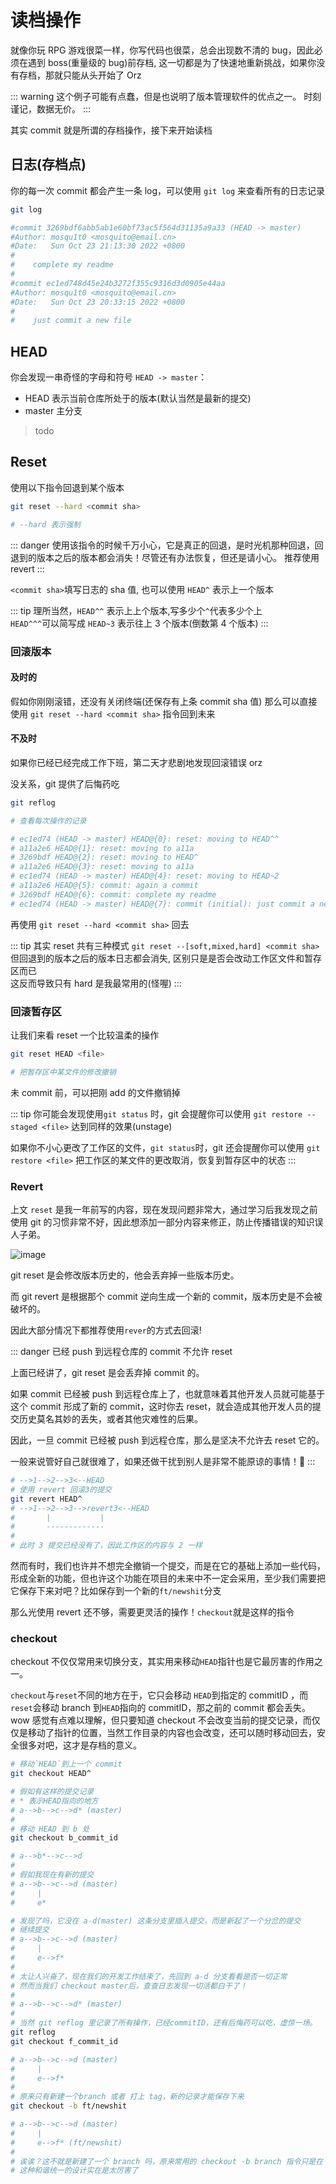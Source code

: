 # 读档操作

就像你玩 RPG 游戏很菜一样，你写代码也很菜，总会出现数不清的 bug，因此必须在遇到 boss(重量级的 bug)前存档, 这一切都是为了快速地重新挑战，如果你没有存档，那就只能从头开始了 Orz

::: warning
这个例子可能有点蠢，但是也说明了版本管理软件的优点之一。
时刻谨记，数据无价。
:::

其实 commit 就是所谓的存档操作，接下来开始读档

## 日志(存档点)

你的每一次 commit 都会产生一条 log，可以使用 `git log` 来查看所有的日志记录

```bash
git log

#commit 3269bdf6abb5ab1e60bf73ac5f564d31135a9a33 (HEAD -> master)
#Author: mosqu1t0 <mosquito@email.cn>
#Date:   Sun Oct 23 21:13:30 2022 +0800
#
#    complete my readme
#
#commit ec1ed748d45e24b3272f355c9316d3d0905e44aa
#Author: mosqu1t0 <mosquito@email.cn>
#Date:   Sun Oct 23 20:33:15 2022 +0800
#
#    just commit a new file
```

## HEAD

你会发现一串奇怪的字母和符号 `HEAD -> master`：

- HEAD 表示当前仓库所处于的版本(默认当然是最新的提交)
- master 主分支

> todo

## Reset

使用以下指令回退到某个版本

```bash
git reset --hard <commit sha>

# --hard 表示强制
```

::: danger
使用该指令的时候千万小心，它是真正的回退，是时光机那种回退，回退到的版本之后的版本都会消失！尽管还有办法恢复，但还是请小心。
推荐使用 revert
:::

`<commit sha>`填写日志的 sha 值, 也可以使用 `HEAD^` 表示上一个版本

::: tip
理所当然，`HEAD^^` 表示上上个版本,写多少个`^`代表多少个上<br/>
`HEAD^^^`可以简写成 `HEAD~3` 表示往上 3 个版本(倒数第 4 个版本)
:::

### 回滚版本

#### 及时的

假如你刚刚滚错，还没有关闭终端(还保存有上条 commit sha 值)
那么可以直接使用 `git reset --hard <commit sha>` 指令回到未来

#### 不及时

如果你已经已经完成工作下班，第二天才悲剧地发现回滚错误 orz

没关系，git 提供了后悔药吃

```bash
git reflog

# 查看每次操作的记录

# ec1ed74 (HEAD -> master) HEAD@{0}: reset: moving to HEAD^^
# a11a2e6 HEAD@{1}: reset: moving to a11a
# 3269bdf HEAD@{2}: reset: moving to HEAD^
# a11a2e6 HEAD@{3}: reset: moving to a11a
# ec1ed74 (HEAD -> master) HEAD@{4}: reset: moving to HEAD~2
# a11a2e6 HEAD@{5}: commit: again a commit
# 3269bdf HEAD@{6}: commit: complete my readme
# ec1ed74 (HEAD -> master) HEAD@{7}: commit (initial): just commit a new file
```

再使用 `git reset --hard <commit sha>` 回去

::: tip
其实 reset 共有三种模式 `git reset --[soft,mixed,hard] <commit sha>`<br/>
但回退到的版本之后的版本日志都会消失, 区别只是是否会改动工作区文件和暂存区而已<br/>
这反而导致只有 hard 是我最常用的(怪喔)
:::

### 回滚暂存区

让我们来看 reset 一个比较温柔的操作

```bash
git reset HEAD <file>

# 把暂存区中某文件的修改撤销
```

未 commit 前，可以把刚 add 的文件撤销掉

::: tip
你可能会发现使用`git status` 时，git 会提醒你可以使用
`git restore --staged <file>` 达到同样的效果(unstage)<br/>

如果你不小心更改了工作区的文件，`git status`时，git 还会提醒你可以使用
`git restore <file>` 把工作区的某文件的更改取消，恢复到暂存区中的状态
:::

### Revert

上文 `reset` 是我一年前写的内容，现在发现问题非常大，通过学习后我发现之前使用 git 的习惯非常不好，因此想添加一部分内容来修正，防止传播错误的知识误人子弟。

![image](https://user-images.githubusercontent.com/94043894/255313938-b83ed216-c6d7-4a65-8c01-b269bdf9d7dc.png)

git reset 是会修改版本历史的，他会丢弃掉一些版本历史。

而 git revert 是根据那个 commit 逆向生成一个新的 commit，版本历史是不会被破坏的。

因此大部分情况下都推荐使用`rever`的方式去回滚!

::: danger
已经 push 到远程仓库的 commit 不允许 reset

上面已经讲了，git reset 是会丢弃掉 commit 的。

如果 commit 已经被 push 到远程仓库上了，也就意味着其他开发人员就可能基于这个 commit 形成了新的 commit，这时你去 reset，就会造成其他开发人员的提交历史莫名其妙的丢失，或者其他灾难性的后果。

因此，一旦 commit 已经被 push 到远程仓库，那么是坚决不允许去 reset 它的。

一般来说管好自己就很难了，如果还做干扰到别人是非常不能原谅的事情！🥺
:::

```bash
# -->1-->2-->3<--HEAD
# 使用 revert 回滚3的提交
git revert HEAD^
# -->1-->2-->3-->revert3<--HEAD
#       |           |
#       -------------
#
# 此时 3 提交已经没有了，因此工作区的内容与 2 一样
```

然而有时，我们也许并不想完全撤销一个提交，而是在它的基础上添加一些代码，形成全新的功能，但也许这个功能在项目的未来中不一定会采用，至少我们需要把它保存下来对吧？比如保存到一个新的`ft/newshit`分支

那么光使用 revert 还不够，需要更灵活的操作！`checkout`就是这样的指令

### checkout

checkout 不仅仅常用来切换分支，其实用来移动`HEAD`指针也是它最厉害的作用之一。

`checkout`与`reset`不同的地方在于，它只会移动 `HEAD`到指定的 commitID
，而`reset`会移动 branch 到`HEAD`指向的 commitID，那之前的 commit 都会丢失。wow 感觉有点难以理解，但只要知道 checkout
不会改变当前的提交记录，而仅仅是移动了指针的位置，当然工作目录的内容也会改变，还可以随时移动回去，安全很多对吧，这才是存档的意义。

```bash
# 移动`HEAD`到上一个 commit
git checkout HEAD^
```

```bash
# 假如有这样的提交记录
# * 表示HEAD指向的地方
# a-->b-->c-->d* (master)
#
# 移动 HEAD 到 b 处
git checkout b_commit_id

# a-->b*-->c-->d
#
# 假如我现在有新的提交
# a-->b-->c-->d (master)
#     |
#     e*

# 发现了吗，它没在 a-d(master) 这条分支里插入提交，而是新起了一个分岔的提交
# 继续提交
# a-->b-->c-->d (master)
#     |
#     e-->f*
#
# 太让人兴奋了，现在我们的开发工作结束了，先回到 a-d 分支看看是否一切正常
# 然而当我们 checkout master后，查查日志发现一切活都白干了！
#
# a-->b-->c-->d* (master)
#
# 当然 git reflog 里记录了所有操作，已经commitID，还有后悔药可以吃，虚惊一场。
git reflog
git checkout f_commit_id

# a-->b-->c-->d (master)
#     |
#     e-->f*
#
# 原来只有新建一个branch 或者 打上 tag，新的记录才能保存下来
git checkout -b ft/newshit

# a-->b-->c-->d (master)
#     |
#     e-->f* (ft/newshit)
#
# 诶诶？这不就是新建了一个 branch 吗，原来常用的 checkout -b branch 指令只是在 HEAD 处新建了一个分支嘛
# 这种和谐统一的设计实在是太厉害了
```
